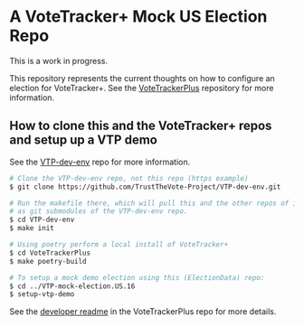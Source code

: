 # A VoteTracker+ Mock US Election Repo

This is a work in progress.

This repository represents the current thoughts on how to configure an election for VoteTracker+.  See the [VoteTrackerPlus](https://github.com/TrustTheVote-Project/VoteTrackerPlus) repository for more information.

## How to clone this and the VoteTracker+ repos and setup up a VTP demo

See the [VTP-dev-env](https://github.com/TrustTheVote-Project/VTP-dev-env) repo for more information.

```bash
# Clone the VTP-dev-env repo, not this repo (https example)
$ git clone https://github.com/TrustTheVote-Project/VTP-dev-env.git

# Run the makefile there, which will pull this and the other repos of interest
# as git submodules of the VTP-dev-env repo.
$ cd VTP-dev-env
$ make init

# Using poetry perform a local install of VoteTracker+
$ cd VoteTrackerPlus
$ make poetry-build

# To setup a mock demo election using this (ElectionData) repo:
$ cd ../VTP-mock-election.US.16
$ setup-vtp-demo
```

See the [developer readme](https://github.com/TrustTheVote-Project/VoteTrackerPlus/tree/main/src/vtp) in the VoteTrackerPlus repo for more details.
